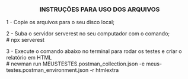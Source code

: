 <h3 align="center"> INSTRUÇÕES PARA USO DOS ARQUIVOS </h3>

	
1 - Copie os arquivos para o seu disco local;

2 - Suba o servidor serverest no seu computador com o comando;
	</br> # npx serverest

3 - Execute o comando abaixo no terminal para rodar os testes e criar o relatório em HTML
	</br> # newman run MEUSTESTES.postman_collection.json -e meus-testes.postman_environment.json -r htmlextra
